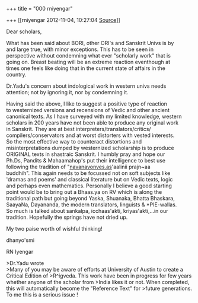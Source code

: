 +++
title = "000 rniyengar"

+++
[[rniyengar	2012-11-04, 10:27:04 [Source](https://groups.google.com/g/bvparishat/c/1vxZZgdHz9o)]]



Dear scholars,  
  
What has been said about BORI, other ORI's and Sanskrit Univs is by  
and large true, with minor exceptions. This has to be seen in  
perspective without condemning what ever "scholarly work" that is  
going on. Breast beating will be an extreme reaction eventhough at  
times one feels like doing that in the current state of affairs in the  
country.  
  
Dr.Yadu's concern about indological work in western univs needs  
attention; not by ignoring it, nor by condemning it.  
  
Having said the above, I like to suggest a positive type of reaction  
to westernized versions and recensions of Vedic and other ancient  
canonical texts. As I have surveyed with my limited knowledge, western  
scholars in 200 years have not been able to produce any original work  
in Sanskrit. They are at best interpreters/translators/critics/  
compilers/conservators and at worst distorters with vested interests.  
So the most effective way to counteract distortions and  
misinterpretations dumped by westernized scholarship is to produce  
ORIGINAL texts in shastraic Sanskrit. I humbly pray and hope our  
Ph.Ds, Pandits & Mahaamahop's put their intelligence to best use  
following the tradition of "[navanavonves.as](http://navanavonves.as)'aalinii prajn\~aa  
buddhih". This again needs to be focussed not on soft subjects like  
'dramas and poems' and classical literature but on Vedic texts, logic  
and perhaps even mathematics. Personally I believe a good starting  
point would be to bring out a Bhaas.ya on RV which is along the  
traditional path but going beyond Yaska, Shuanaka, Bhatta Bhaskara,  
SaayaNa, Dayananda, the modern translators, linguists & \*PIE-wallas.  
So much is talked about sankalpa, icchaas'akti, kriyas'akti,...in our  
tradition. Hopefully the springs have not dried up.  
  
My two paise worth of wishful thinking!  
  
dhanyo'smi  
  
RN Iyengar  
  
\>Dr.Yadu wrote  
\>Many of you may be aware of efforts at University of Austin to create a Critical Edition of \>R^igveda. This work have been in progress for few years whether anyone of the scholar from \>India likes it or not. When completed, this will automatically become the "Reference Text" for \>future generations. To me this is a serious issue !  
  
  

